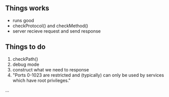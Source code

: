 ## Things works
- runs good
- checkProtocol() and checkMethod()
- server recieve request and send response

## Things to do
1. checkPath()
2. debug mode
3. construct what we need to response
4. "Ports 0-1023 are restricted and (typically) can only be used by services which have root privileges."

...
